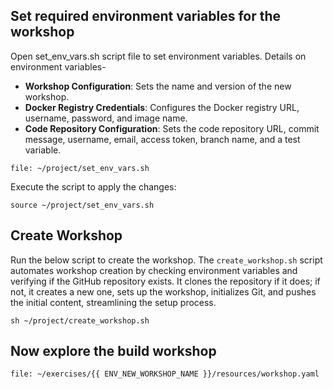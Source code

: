 
## Set required environment variables for the workshop 

Open set_env_vars.sh script file to set environment variables. Details on environment variables-

- **Workshop Configuration**: Sets the name and version of the new workshop.
- **Docker Registry Credentials**: Configures the Docker registry URL, username, password, and image name.
- **Code Repository Configuration**: Sets the code repository URL, commit message, username, email, access token, branch name, and a test variable.

```editor:open-file
file: ~/project/set_env_vars.sh
```

Execute the script to apply the changes:

```execute-all
source ~/project/set_env_vars.sh
```

## Create Workshop

Run the below script to create the workshop. The `create_workshop.sh` script automates workshop creation by checking environment variables and verifying if the GitHub repository exists. It clones the repository if it does; if not, it creates a new one, sets up the workshop, initializes Git, and pushes the initial content, streamlining the setup process.

```execute-1
sh ~/project/create_workshop.sh
```

## Now explore the build workshop 

```editor:open-file
file: ~/exercises/{{ ENV_NEW_WORKSHOP_NAME }}/resources/workshop.yaml
```

